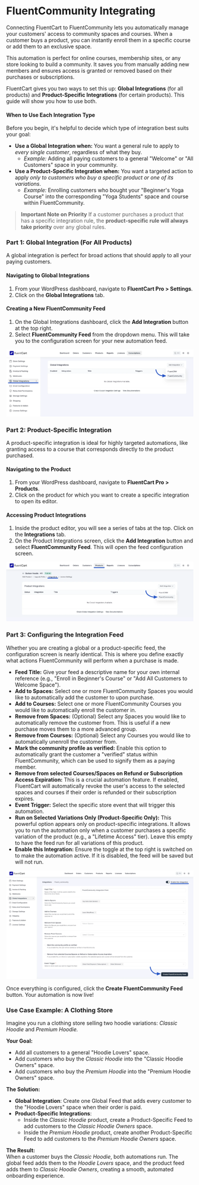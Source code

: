 # FluentCommunity Integrating

Connecting FluentCart to FluentCommunity lets you automatically manage your customers' access to community spaces and courses. When a customer buys a product, you can instantly enroll them in a specific course or add them to an exclusive space.

This automation is perfect for online courses, membership sites, or any store looking to build a community. It saves you from manually adding new members and ensures access is granted or removed based on their purchases or subscriptions.

FluentCart gives you two ways to set this up: **Global Integrations** (for all products) and **Product-Specific Integrations** (for certain products). This guide will show you how to use both.

#### When to Use Each Integration Type

Before you begin, it's helpful to decide which type of integration best suits your goal:

* **Use a Global Integration when:** You want a general rule to apply to *every single customer*, regardless of what they buy.
    * *Example:* Adding all paying customers to a general "Welcome" or "All Customers" space in your community.
* **Use a Product-Specific Integration when:** You want a targeted action to apply *only to customers who buy a specific product or one of its variations*.
    * *Example:* Enrolling customers who bought your "Beginner's Yoga Course" into the corresponding "Yoga Students" space and course within FluentCommunity.

> **Important Note on Priority**
> If a customer purchases a product that has a specific integration rule, the **product-specific rule will always take priority** over any global rules.

### Part 1: Global Integration (For All Products)

A global integration is perfect for broad actions that should apply to all your paying customers.

#### Navigating to Global Integrations

1.  From your WordPress dashboard, navigate to **FluentCart Pro > Settings**.
2.  Click on the **Global Integrations** tab.

#### Creating a New FluentCommunity Feed

1.  On the Global Integrations dashboard, click the **Add Integration** button at the top right.
2.  Select **FluentCommunity Feed** from the dropdown menu. This will take you to the configuration screen for your new automation feed.

![Global Integration FluentCommunity](/guide/public/images/integrations/fluentcommunity/integrateing-fluentcommunity-1.webp)

### Part 2: Product-Specific Integration

A product-specific integration is ideal for highly targeted automations, like granting access to a course that corresponds directly to the product purchased.

#### Navigating to the Product

1.  From your WordPress dashboard, navigate to **FluentCart Pro > Products**.
2.  Click on the product for which you want to create a specific integration to open its editor.

#### Accessing Product Integrations

1.  Inside the product editor, you will see a series of tabs at the top. Click on the **Integrations** tab.
2.  On the Product Integrations screen, click the **Add Integration** button and select **FluentCommunity Feed**. This will open the feed configuration screen.

![Product Specific Integration FluentCommunity](/guide/public/images/integrations/fluentcommunity/integrateing-fluentcommunity-2.webp)

### Part 3: Configuring the Integration Feed

Whether you are creating a global or a product-specific feed, the configuration screen is nearly identical. This is where you define exactly what actions FluentCommunity will perform when a purchase is made.

* **Feed Title:** Give your feed a descriptive name for your own internal reference (e.g., "Enroll in Beginner's Course" or "Add All Customers to Welcome Space").
* **Add to Spaces:** Select one or more FluentCommunity Spaces you would like to automatically add the customer to upon purchase.
* **Add to Courses:** Select one or more FluentCommunity Courses you would like to automatically enroll the customer in.
* **Remove from Spaces:** (Optional) Select any Spaces you would like to automatically remove the customer from. This is useful if a new purchase moves them to a more advanced group.
* **Remove from Courses:** (Optional) Select any Courses you would like to automatically unenroll the customer from.
* **Mark the community profile as verified:** Enable this option to automatically grant the customer a "verified" status within FluentCommunity, which can be used to signify them as a paying member.
* **Remove from selected Courses/Spaces on Refund or Subscription Access Expiration:** This is a crucial automation feature. If enabled, FluentCart will automatically revoke the user's access to the selected spaces and courses if their order is refunded or their subscription expires.
* **Event Trigger:** Select the specific store event that will trigger this automation. 
* **Run on Selected Variations Only (Product-Specific Only):** This powerful option appears only on product-specific integrations. It allows you to run the automation only when a customer purchases a specific variation of the product (e.g., a "Lifetime Access" tier). Leave this empty to have the feed run for all variations of this product.
* **Enable this Integration:** Ensure the toggle at the top right is switched on to make the automation active. If it is disabled, the feed will be saved but will not run.

![Configure Integration Feed Fluentcommunity](/guide/public/images/integrations/fluentcommunity/integrateing-fluentcommunity-3.webp)

Once everything is configured, click the **Create FluentCommunity Feed** button. Your automation is now live!

### Use Case Example: A Clothing Store

Imagine you run a clothing store selling two hoodie variations: *Classic Hoodie* and *Premium Hoodie.*

**Your Goal:**
- Add all customers to a general "Hoodie Lovers" space.  
- Add customers who buy the *Classic Hoodie* into the "Classic Hoodie Owners" space.  
- Add customers who buy the *Premium Hoodie* into the "Premium Hoodie Owners" space.  

**The Solution:**
- **Global Integration**: Create one Global Feed that adds every customer to the "Hoodie Lovers" space when their order is paid.  
- **Product-Specific Integrations**:  
  - Inside the *Classic Hoodie* product, create a Product-Specific Feed to add customers to the *Classic Hoodie Owners* space.  
  - Inside the *Premium Hoodie* product, create another Product-Specific Feed to add customers to the *Premium Hoodie Owners* space.  

**The Result:**  
When a customer buys the *Classic Hoodie*, both automations run. The global feed adds them to the *Hoodie Lovers* space, and the product feed adds them to *Classic Hoodie Owners*, creating a smooth, automated onboarding experience.
